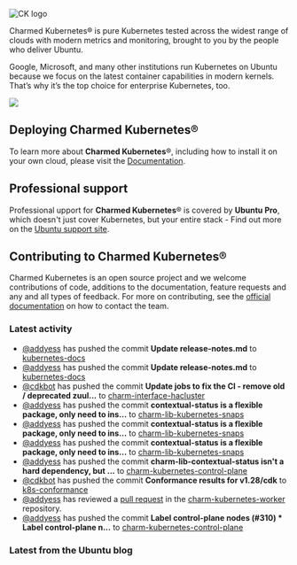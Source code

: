 ![CK logo](https://assets.ubuntu.com/v1/451d4cf4-Charmed+Kubernetes_RGB_onWhite_2022.svg)

Charmed Kubernetes® is pure Kubernetes tested across the widest range of clouds with modern metrics and monitoring, brought to you by the people who deliver Ubuntu.

Google, Microsoft, and many other institutions run Kubernetes on Ubuntu because we focus on the latest container capabilities in modern kernels. That’s why it’s the top choice for enterprise Kubernetes, too.

![](https://assets.ubuntu.com/v1/843c77b6-juju-at-a-glace.svg)

## Deploying Charmed Kubernetes®

To learn more about **Charmed Kubernetes**®, including how to install it on your own cloud, please visit the [Documentation][docs].

## Professional support

Professional upport for **Charmed Kubernetes**® is covered by **Ubuntu Pro**, which doesn't just cover Kubernetes, but your entire stack - Find out more on the [Ubuntu support site](https://ubuntu.com/support).

## Contributing to Charmed Kubernetes®

Charmed Kubernetes is an open source project and we welcome contributions of code, additions to the documentation, feature requests and any and all types of feedback. For more on contributing, see the [official documentation][get-in-touch] on how to contact the team.

<!-- LINKS -->
[docs]: https://ubuntu.com/kubernetes/docs
[get-in-touch]: https://ubuntu.com/kubernetes/docs/get-in-touch

### Latest activity

<!-- activity starts -->
 - [@addyess](https://github.com/addyess) has pushed the commit **Update release-notes.md** to [kubernetes-docs](https://github.com/charmed-kubernetes/kubernetes-docs)
 - [@addyess](https://github.com/addyess) has pushed the commit **Update release-notes.md** to [kubernetes-docs](https://github.com/charmed-kubernetes/kubernetes-docs)
 - [@cdkbot](https://github.com/cdkbot) has pushed the commit **Update jobs to fix the CI  - remove old / deprecated zuul...** to [charm-interface-hacluster](https://github.com/charmed-kubernetes/charm-interface-hacluster)
 - [@addyess](https://github.com/addyess) has pushed the commit **contextual-status is a flexible package, only need to ins...** to [charm-lib-kubernetes-snaps](https://github.com/charmed-kubernetes/charm-lib-kubernetes-snaps)
 - [@addyess](https://github.com/addyess) has pushed the commit **contextual-status is a flexible package, only need to ins...** to [charm-lib-kubernetes-snaps](https://github.com/charmed-kubernetes/charm-lib-kubernetes-snaps)
 - [@addyess](https://github.com/addyess) has pushed the commit **contextual-status is a flexible package, only need to ins...** to [charm-lib-kubernetes-snaps](https://github.com/charmed-kubernetes/charm-lib-kubernetes-snaps)
 - [@addyess](https://github.com/addyess) has pushed the commit **charm-lib-contextual-status isn't a hard dependency, but ...** to [charm-kubernetes-control-plane](https://github.com/charmed-kubernetes/charm-kubernetes-control-plane)
 - [@cdkbot](https://github.com/cdkbot) has pushed the commit **Conformance results for v1.28/cdk** to [k8s-conformance](https://github.com/charmed-kubernetes/k8s-conformance)
 - [@addyess](https://github.com/addyess) has reviewed a [pull request](https://github.com/charmed-kubernetes/charm-kubernetes-worker/pull/154) in the [charm-kubernetes-worker](https://github.com/charmed-kubernetes/charm-kubernetes-worker) repository.
 - [@addyess](https://github.com/addyess) has pushed the commit **Label control-plane nodes (#310)  * Label control-plane n...** to [charm-kubernetes-control-plane](https://github.com/charmed-kubernetes/charm-kubernetes-control-plane)
<!-- activity ends -->

<!-- roadmap starts -->

<!-- roadmap ends -->

### Latest from the Ubuntu blog

<!-- blog starts -->

<!-- blog ends -->
